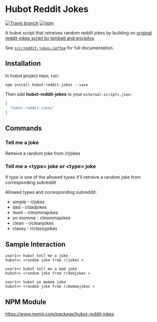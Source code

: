 # Hubot Reddit Jokes

[![Travis branch](https://img.shields.io/travis/WhosPablo/hubot-reddit-jokes/master.svg?maxAge=2592000)](https://travis-ci.org/slackhq/hubot-slack)
[![npm](https://img.shields.io/npm/v/hubot-reddit-jokes.svg?maxAge=2592000)](https://www.npmjs.com/package/hubot-reddit-jokes)


A hubot script that retreives random reddit jokes by building on [original reddit-jokes script by tombell and ericjsilva](https://github.com/github/hubot-scripts/blob/master/src/scripts/reddit-jokes.coffee)

See [`src/reddit-jokes.coffee`](src/reddit-jokes.coffee) for full documentation.



## Installation

In hubot project repo, run:

`npm install hubot-reddit-jokes --save`

Then add **hubot-reddit-jokes** to your `external-scripts.json`:

```json
[
  "hubot-reddit-jokes"
]
```

## Commands

### Tell me a joke

Retreive a random joke from /r/jokes

### Tell me a \<type\> joke *or* \<type\> joke

If type is one of the allowed types it'll retreive a random joke from corresponding subreddit

Allowed types and corresponding subreddit:
* simple - r/jokes
* dad - r/dadjokes
* mom - r/mommajokes
* yo momma - r/mommajokes
* clean - r/cleanjokes
* classy - r/classyjokes



## Sample Interaction

```
user1>> hubot tell me a joke
hubot>> <random joke from r/jokes >
```

```
user1>> hubot tell me a dad joke
hubot>> <random joke from r/dadjokes >
```

```
user1>> hubot yo momma joke
hubot>> <random joke from r/mommajokes >
```

## NPM Module

https://www.npmjs.com/package/hubot-reddit-jokes
